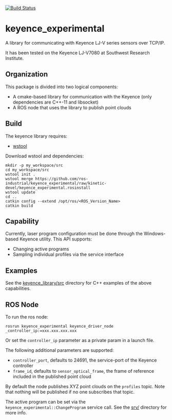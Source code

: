 [![Build Status](https://travis-ci.org/ros-industrial/keyence_experimental.svg?branch=kinetic-devel)](https://travis-ci.org/ros-industrial/keyence_experimental)
# keyence_experimental
A library for communicating with Keyence LJ-V series sensors over TCP/IP. 

It has been tested on the Keyence LJ-V7080 at Southwest Research Institute.

## Organization
This package is divided into two logical components:
 - A cmake-based library for communication with the Keyence (only dependencies are C++-11 and libsocket)
 - A ROS node that uses the library to publish point clouds

## Build
The keyence library requires:
 - [wstool](http://wiki.ros.org/wstool)

Download wstool and dependencies:
```
mkdir -p my_workspace/src
cd my_workspace/src
wstool init .
wstool merge https://github.com/ros-industrial/keyence_experimental/raw/kinetic-devel/keyence_experimental.rosinstall
wstool update
cd ..
catkin config --extend /opt/ros/<ROS_Version_Name>
catkin build
```

## Capability
Currently, laser program configuration must be done through the Windows-based Keyence utility. This API supports:
  - Changing active programs
  - Sampling individual profiles via the service interface

## Examples

See the [keyence_library/src](keyence_library/src) directory for C++ examples of the above capabilities.

## ROS Node
To run the ros node:
```
rosrun keyence_experimental keyence_driver_node _controller_ip:=xxx.xxx.xxx.xxx
```

Or set the `controller_ip` parameter as a private param in a launch file.

The following additional parameters are supported:
  - `controller_port`, defaults to 24691, the service-port of the Keyence controller
  - `frame_id`, defaults to `sensor_optical_frame`, the frame of reference included in the published point cloud

By default the node publishes XYZ point clouds on the `profiles` topic. Note that nothing will be published if
no one subscribes that topic.

The active program can be set via the `keyence_experimental::ChangeProgram` service call. See the [srv/](srv/) directory for more info.
